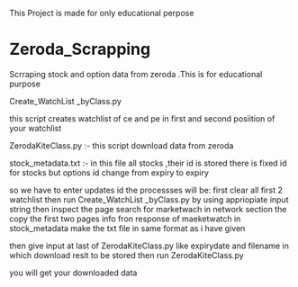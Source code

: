 
This Project is made for only educational perpose

# Zeroda_Scrapping
Scrraping stock and option data from zeroda .This is for educational purpose

Create_WatchList _byClass.py

this script creates watchlist of ce and pe in first and second posiition of your watchlist

ZerodaKiteClass.py :-
this script download data from zeroda

stock_metadata.txt :-
in this file all stocks ,their id is stored 
there is fixed id for stocks 
but options id change from expiry to expiry

so we have to enter updates id the processses will be:
first clear all first 2 watchlist
then run Create_WatchList _byClass.py by using appriopiate input string
then inspect the page 
search for marketwach in network section
the copy the first two pages info fron response of maeketwatch in stock_metadata
make the txt file in same format as i have given

then give input at last of ZerodaKiteClass.py like expirydate and filename in which download reslt to be stored
then run ZerodaKiteClass.py

you will get your downloaded data




